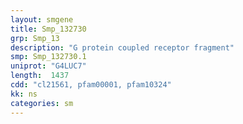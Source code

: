 ```yaml
---
layout: smgene
title: Smp_132730
grp: Smp_13
description: "G protein coupled receptor fragment"
smp: Smp_132730.1
uniprot: "G4LUC7"
length:  1437
cdd: "cl21561, pfam00001, pfam10324"
kk: ns
categories: sm
---
```


